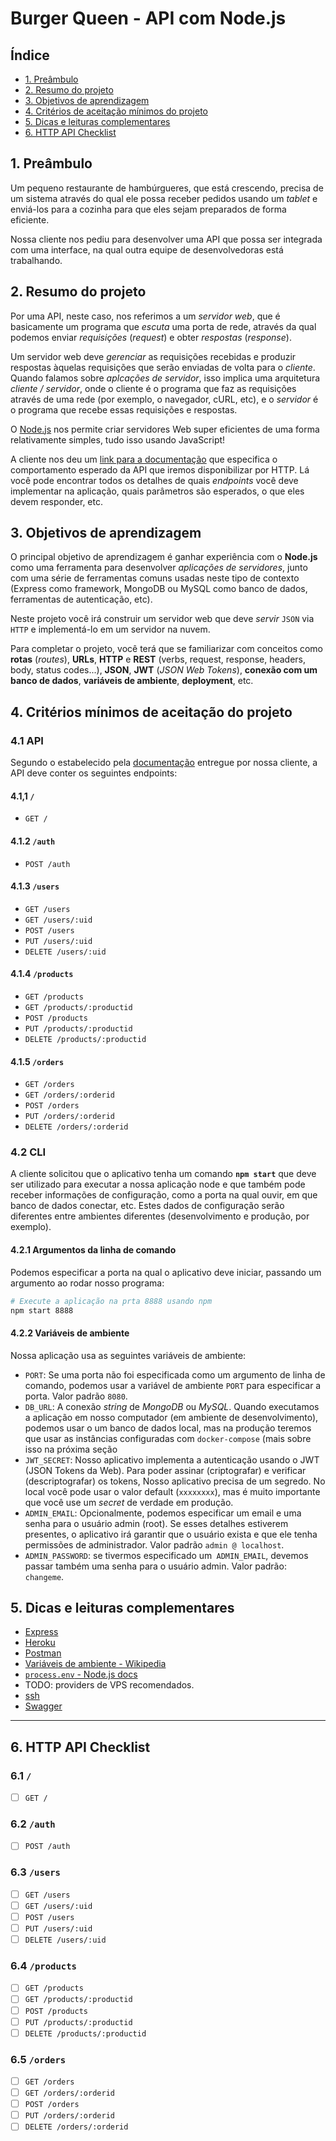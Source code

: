 # Burger Queen - API com Node.js

## Índice

- [1. Preâmbulo](#1-preâmbulo)
- [2. Resumo do projeto](#2-resumo-do-projeto)
- [3. Objetivos de aprendizagem](#3-objetivos-de-aprendizagem)
- [4. Critérios de aceitação mínimos do projeto](#5-critérios-de-aceitação-mínimos-do-projeto)
- [5. Dicas e leituras complementares](#6-dicas-e-leituras-complementares)
- [6. HTTP API Checklist](#7-http-api-checklist)

## 1. Preâmbulo

Um pequeno restaurante de hambúrgueres, que está crescendo, precisa de um
sistema através do qual ele possa receber pedidos usando um _tablet_ e enviá-los
para a cozinha para que eles sejam preparados de forma eficiente.

Nossa cliente nos pediu para desenvolver uma API que possa ser integrada com uma interface,
na qual outra equipe de desenvolvedoras está trabalhando.

## 2. Resumo do projeto

Por uma API, neste caso, nos referimos a um _servidor web_, que é
basicamente um programa que _escuta_ uma porta de rede, através da qual
podemos enviar _requisições_ (_request_) e obter _respostas_ (_response_).

Um servidor web deve _gerenciar_ as requisições recebidas e produzir respostas àquelas
requisições que serão enviadas de volta para o _cliente_. Quando falamos sobre
_aplcações de servidor_, isso implica uma arquitetura _cliente / servidor_,
onde o cliente é o programa que faz as requisições através de uma rede (por
exemplo, o navegador, cURL, etc), e o _servidor_ é o programa que recebe
essas requisições e respostas.

O [Node.js](https://nodejs.org/) nos permite criar servidores Web super eficientes
de uma forma relativamente simples, tudo isso usando JavaScript!

A cliente nos deu um [link para a documentação](https://documenter.getpostman.com/view/1721181/RWgozeom)
que especifica o comportamento esperado da API que iremos disponibilizar por 
HTTP. Lá você pode encontrar todos os detalhes de quais _endpoints_ você deve 
implementar na aplicação, quais parâmetros são esperados, o que eles devem 
responder, etc.

## 3. Objetivos de aprendizagem

O principal objetivo de aprendizagem é ganhar experiência com o **Node.js**
como uma ferramenta para desenvolver _aplicações de servidores_, junto com uma
série de ferramentas comuns usadas neste tipo de contexto (Express como
framework, MongoDB ou MySQL como banco de dados, ferramentas de autenticação, 
etc).

Neste projeto você irá construir um servidor web que deve _servir_ `JSON`
via `HTTP` e implementá-lo em um servidor na nuvem.

Para completar o projeto, você terá que se familiarizar com conceitos como
**rotas** (_routes_), **URLs**, **HTTP** e **REST** (verbs, request, response, headers,
body, status codes...), **JSON**, **JWT** (_JSON Web Tokens_), **conexão com um banco de dados**, **variáveis de ambiente**, **deployment**, etc.

## 4. Critérios mínimos de aceitação do projeto

### 4.1 API

Segundo o estabelecido pela [documentação](https://documenter.getpostman.com/view/1721181/RWgozeom)
entregue por nossa cliente, a API deve conter os seguintes endpoints:

#### 4.1,1 `/`

* `GET /`

#### 4.1.2 `/auth`

* `POST /auth`

#### 4.1.3 `/users`

* `GET /users`
* `GET /users/:uid`
* `POST /users`
* `PUT /users/:uid`
* `DELETE /users/:uid`

#### 4.1.4 `/products`

* `GET /products`
* `GET /products/:productid`
* `POST /products`
* `PUT /products/:productid`
* `DELETE /products/:productid`

#### 4.1.5 `/orders`

* `GET /orders`
* `GET /orders/:orderid`
* `POST /orders`
* `PUT /orders/:orderid`
* `DELETE /orders/:orderid`

### 4.2 CLI

A cliente solicitou que o aplicativo tenha um comando **`npm start`**
que deve ser utilizado para executar a nossa aplicação node e que também pode
receber informações de configuração, como a porta na qual ouvir, em que
banco de dados conectar, etc. Estes dados de configuração serão diferentes entre
ambientes diferentes (desenvolvimento e produção, por exemplo).

#### 4.2.1 Argumentos da linha de comando

Podemos especificar a porta na qual o aplicativo deve iniciar, passando um
argumento ao rodar nosso programa:

```sh
# Execute a aplicação na prta 8888 usando npm
npm start 8888
```

#### 4.2.2 Variáveis ​​de ambiente

Nossa aplicação usa as seguintes variáveis de ambiente:

* `PORT`: Se uma porta não foi especificada como um argumento de linha de comando,
  podemos usar a variável de ambiente `PORT` para especificar a porta. Valor
  padrão `8080`.
* `DB_URL`: A conexão _string_ de _MongoDB_ ou _MySQL_. Quando executamos a
  aplicação em nosso computador (em ambiente de desenvolvimento), podemos usar o
  um banco de dados local, mas na produção teremos que usar as instâncias
  configuradas com `docker-compose` (mais sobre isso na próxima seção
* `JWT_SECRET`: Nosso aplicativo implementa a autenticação usando o JWT (JSON
   Tokens da Web). Para poder assinar (criptografar) e verificar (descriptografar) os tokens,
  Nosso aplicativo precisa de um segredo. No local você pode usar o valor
  default (`xxxxxxxx`), mas é muito importante que você use um _secret_ de verdade
  em produção.
* `ADMIN_EMAIL`: Opcionalmente, podemos especificar um email e uma senha para
  o usuário admin (root). Se esses detalhes estiverem presentes, o aplicativo
  irá garantir que o usuário exista e que ele tenha permissões de administrador. Valor
  padrão `admin @ localhost`.
* `ADMIN_PASSWORD`: se tivermos especificado um` ADMIN_EMAIL`, devemos passar
  também uma senha para o usuário admin. Valor padrão: `changeme`.
  
## 5. Dicas e leituras complementares

* [Express](https://expressjs.com/)
* [Heroku](https://docs.docker.com/)
* [Postman](https://www.getpostman.com)
* [Variáveis de ambiente - Wikipedia](https://pt.wikipedia.org/wiki/Vari%C3%A1vel_de_ambiente)
* [`process.env` - Node.js docs](https://nodejs.org/api/process.html#process_process_env)
* TODO: providers de VPS recomendados.
* [ssh](https://pt.wikipedia.org/wiki/Secure_Shell)
* [Swagger](https://swagger.io/)

***

## 6. HTTP API Checklist

### 6.1 `/`

* [ ] `GET /`

### 6.2 `/auth`

* [ ] `POST /auth`

### 6.3 `/users`

* [ ] `GET /users`
* [ ] `GET /users/:uid`
* [ ] `POST /users`
* [ ] `PUT /users/:uid`
* [ ] `DELETE /users/:uid`

### 6.4 `/products`

* [ ] `GET /products`
* [ ] `GET /products/:productid`
* [ ] `POST /products`
* [ ] `PUT /products/:productid`
* [ ] `DELETE /products/:productid`

### 6.5 `/orders`

* [ ] `GET /orders`
* [ ] `GET /orders/:orderid`
* [ ] `POST /orders`
* [ ] `PUT /orders/:orderid`
* [ ] `DELETE /orders/:orderid`
